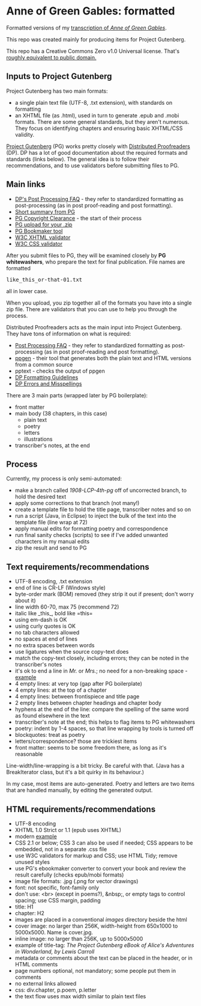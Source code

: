 # Anne of Green Gables: formatted 

Formatted versions of my <a href='https://johanley.github.io/anne-of-green-gables/index.html'>transcription of _Anne of Green Gables_</a>.

This repo was created mainly for producing items for Project Gutenberg.

This repo has a Creative Commons Zero v1.0 Universal license.
That's <a href='https://creativecommons.org/share-your-work/public-domain/cc0'>roughly equivalent to public domain.</a>

## Inputs to Project Gutenberg

Project Gutenberg has two main formats:
<ul>
 <li>a single plain text file (UTF-8, .txt extension), with standards on formatting
 <li>an XHTML file (as .html), used in turn to generate .epub and .mobi formats. 
 There are some general standards, but they aren't numerous.
 They focus on identifying chapters and ensuring basic XHTML/CSS validity.
</ul>

<a href='https://www.gutenberg.org/'>Project Gutenberg</a> (PG) works pretty closely with <a href='https://www.pgdp.net/c/'>Distributed Proofreaders</a> (DP). 
DP has a lot of good documentation about the required formats and standards (links below).
The general idea is to follow their recommendations, and to use validators before submitting files to PG.

## Main links
<ul>
 <li><a href='https://www.pgdp.net/wiki/DP_Official_Documentation:PP_and_PPV/Post-Processing_FAQ'>DP's Post Processing FAQ</a> - they refer to standardized formatting as post-processing (as in post proof-reading and post formatting).
 <li><a href='http://www.gutenberg.org/help/volunteers_faq.html'>Short summary from PG</a> 
 <li><a href='https://copy.pglaf.org/index.php'>PG Copyright Clearance</a> - the start of their process
 <li><a href='https://upload.pglaf.org/index.php'>PG upload for your .zip </a> 
 <li><a href='https://ebookmaker.pglaf.org/index.php'>PG Bookmaker tool</a> 
 <li><a href='https://validator.w3.org/'>W3C XHTML validator</a> 
 <li><a href='http://jigsaw.w3.org/css-validator/'>W3C CSS validator</a> 
</ul> 

After you submit files to PG, they will be examined closely by <b>PG whitewashers</b>, who prepare the text for final publication.
File names are formatted

<P><tt>like_this_or-that-01.txt</tt>

<P>all in lower case.

<P>When you upload, you zip together all of the formats you have into a single zip file.
There are validators that you can use to help you through the process.

<P>Distributed Proofreaders acts as the main input into Project Gutenberg. 
They have tons of information on what is required:
<ul>
 <li><a href='https://www.pgdp.net/wiki/DP_Official_Documentation:PP_and_PPV/Post-Processing_FAQ'>Post Processing FAQ</a> - they refer to standardized formatting as post-processing (as in post proof-reading and post formatting).
 <li><a href='https://www.pgdp.net/wiki/PPTools/Ppgen'>ppgen</a> - their tool that generates both the plain text and HTML versions from a common source
 <li>pptext - checks the output of ppgen
 <li><a href='https://www.pgdp.net/wiki/DP_Official_Documentation:Formatting/Formatting_Guidelines'>DP Formatting Guidelines</a>
 <li><a href='https://www.pgdp.net/wiki/DP_Official_Documentation:Formatting/Formatting_Guidelines#p_errors'>DP Errors and Misspellings</a>
</ul>

There are 3 main parts (wrapped later by PG boilerplate):
<ul>
 <li>front matter
 <li>main body (38 chapters, in this case)
  <ul>
   <li>plain text
   <li>poetry
   <li>letters
   <li>illustrations
  </ul> 
 <li>transcriber's notes, at the end
</ul>

## Process

<P>Currently, my process is only semi-automated:
<ul>
 <li>make a branch called <em>1908-LCP-4th-pg</em> off of uncorrected branch, to hold the desired text
 <li>apply some corrections to that branch (not many!)
 <li>create a template file to hold the title page, transcriber notes and so on
 <li>run a script (Java, in Eclipse) to inject the bulk of the text into the template file (line wrap at 72)
 <li>apply manual edits for formatting poetry and correspondence
 <li>run final sanity checks (scripts) to see if I've added unwanted characters in my manual edits
 <li>zip the result and send to PG
</ul>


## Text requirements/recommendations

<ul>
 <li>UTF-8 encoding, .txt extension
 <li>end of line is CR-LF (Windows style)
 <li>byte-order mark (BOM) removed (they strip it out if present; don't worry about it)
 <li>line width 60-70, max 75 (recommend 72)
 <li>italic like _this_, bold like =this=
 <li>using em-dash is OK
 <li>using curly quotes is OK
 <li>no tab characters allowed
 <li>no spaces at end of lines
 <li>no extra spaces between words
 <li>use ligatures when the source copy-text does
 <li>match the copy-text closely, including errors; they can be noted in the transcriber's notes
 <li>it's ok to end a line in <em>Mr.</em> or <em>Mrs.</em>; no need for a non-breaking space - <a href='http://www.gutenberg.org/files/64216/64216-0.txt'>example</a>
 <li> 4 empty lines: at very top (gap after PG boilerplate)
 <li> 4 empty lines: at the top of a chapter
 <li> 4 empty lines: between frontispiece and title page
 <li> 2 empty lines between chapter headings and chapter body
 <li> hyphens at the end of the line: compare the spelling of the same word as found elsewhere in the text
 <li> transcriber's note at the end; this helps to flag items to PG whitewashers
 <li> poetry: indent by 1-4 spaces, so that line wrapping by tools is turned off
 <li> blockquotes: treat as poetry
 <li> letters/correspondence? those are trickiest items
 <li> front matter: seems to be some freedom there, as long as it's reasonable
</ul>

<P>Line-width/line-wrapping is a bit tricky. Be careful with that.
(Java has a BreakIterator class, but it's a bit quirky in its behaviour.)

<P>In my case, most items are auto-generated. Poetry and letters are two items 
that are handled manually, by editing the generated output. 

## HTML requirements/recommendations
<ul>
 <li>UTF-8 encoding
 <li>XHTML 1.0 Strict or 1.1 (epub uses XHTML)
 <li>modern <a href='https://www.gutenberg.org/files/2814/2814-h/2814-h.htm'>example</a>
 <li>CSS 2.1 or below; CSS 3 can also be used if needed; CSS appears to be embedded, not in a separate .css file
 <li>use W3C validators for markup and CSS; use HTML Tidy; remove unused styles
 <li>use PG's ebookmaker converter to convert your book and review the result carefully (checks epub/mobi formats)
 <li>image file formats: .jpg (.png for vector drawings)
 <li>font: not specific, font-family only
 <li>don't use: &lt;br&gt; (except in poems?), &amp;nbsp;, or empty tags to control spacing; use CSS margin, padding
 <li>title: H1
 <li>chapter: H2
 <li>images are placed in a conventional <em>images</em> directory beside the html
 <li>cover image: no larger than 256K, width-height from 650x1000 to 5000x5000. Name is cover.jpg.
 <li>inline image: no larger than 256K, up to 5000x5000
 <li>example of title-tag: <em>The Project Gutenberg eBook of Alice's Adventures in Wonderland, by Lewis Carroll</em>
 <li>metadata or comments about the text can be placed in the header, or in HTML comments
 <li>page numbers optional, not mandatory; some people put them in comments
 <li>no external links allowed
 <li>css: div.chapter, p.poem, p.letter
 <li>the text flow uses max width similar to plain text files
</ul>

